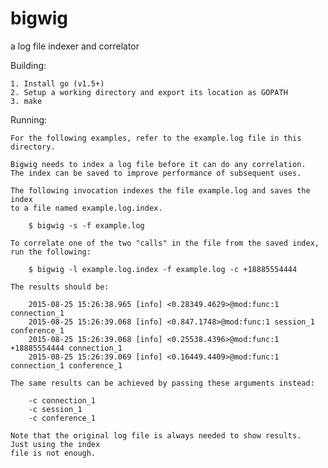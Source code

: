 # bigwig
a log file indexer and correlator

Building:

    1. Install go (v1.5+)
    2. Setup a working directory and export its location as GOPATH    
    3. make

Running:

    For the following examples, refer to the example.log file in this directory.

    Bigwig needs to index a log file before it can do any correlation.
    The index can be saved to improve performance of subsequent uses.
 
    The following invocation indexes the file example.log and saves the index
    to a file named example.log.index.

        $ bigwig -s -f example.log

    To correlate one of the two "calls" in the file from the saved index, run the following:

        $ bigwig -l example.log.index -f example.log -c +18885554444

    The results should be:

        2015-08-25 15:26:38.965 [info] <0.28349.4629>@mod:func:1 connection_1
        2015-08-25 15:26:39.068 [info] <0.847.1748>@mod:func:1 session_1 conference_1
        2015-08-25 15:26:39.068 [info] <0.25538.4396>@mod:func:1 +18885554444 connection_1
        2015-08-25 15:26:39.069 [info] <0.16449.4409>@mod:func:1 connection_1 conference_1

    The same results can be achieved by passing these arguments instead:

        -c connection_1
        -c session_1
        -c conference_1

    Note that the original log file is always needed to show results.  Just using the index
    file is not enough.
